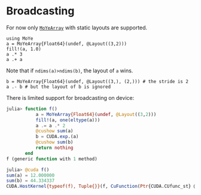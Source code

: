 # Broadcasting

For now only [`MoYeArray`](@ref) with static layouts are supported.

```@repl bc
using MoYe
a = MoYeArray{Float64}(undef, @Layout((3,2)))
fill!(a, 1.0)
a .* 3
a .+ a
```

Note that if `ndims(a)>ndims(b)`, the layout of `a` wins.

```@repl bc
b = MoYeArray{Float64}(undef, @Layout((3,), (2,))) # the stride is 2
a .- b # but the layout of b is ignored
```

There is limited support for broadcasting on device:
```julia
julia> function f()
           a = MoYeArray{Float64}(undef, @Layout((3,2)))
           fill!(a, one(eltype(a)))
           a .= a .* 2
           @cushow sum(a)
           b = CUDA.exp.(a)
           @cushow sum(b)
           return nothing
       end
f (generic function with 1 method)

julia> @cuda f()
sum(a) = 12.000000
sum(b) = 44.334337
CUDA.HostKernel{typeof(f), Tuple{}}(f, CuFunction(Ptr{CUDA.CUfunc_st} @0x0000026e00ca1af0, CuModule(Ptr{CUDA.CUmod_st} @0x0000026e15cfc900, CuContext(0x0000026da1fff8b0, instance e5a1871b578f5adb))), CUDA.KernelState(Ptr{Nothing} @0x0000000204e00000))
```